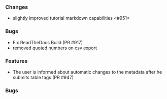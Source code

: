 ### Changes

- slightly improved tutorial markdown capabilities <#951>

### Bugs

- Fix ReadTheDocs Build (PR #917)
- removed quoted numbers on csv export

### Features

- The user is informed about automatic changes to the metadata after he submits table tags (PR #947)

### Bugs

